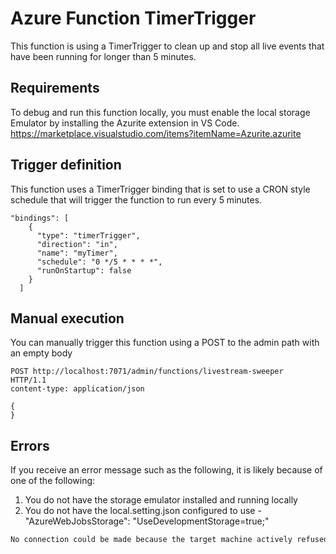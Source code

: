 # Azure Function TimerTrigger

This function is using a TimerTrigger to clean up and stop all live events that have been running for longer than 5 minutes. 

## Requirements

To debug and run this function locally, you must enable the local storage Emulator by installing the Azurite extension in VS Code. 
https://marketplace.visualstudio.com/items?itemName=Azurite.azurite

## Trigger definition

This function uses a TimerTrigger binding that is set to use a CRON style schedule that will trigger the function to run every 5 minutes.

```nodejs
"bindings": [
    {
      "type": "timerTrigger",
      "direction": "in",
      "name": "myTimer",
      "schedule": "0 */5 * * * *",
      "runOnStartup": false
    }
  ]
```

## Manual execution

You can manually trigger this function using a POST to the admin path with an empty body

```http
POST http://localhost:7071/admin/functions/livestream-sweeper   HTTP/1.1
content-type: application/json

{
}
```

## Errors

If you receive an error message such as the following, it is likely because of one of the following:

1. You do not have the storage emulator installed and running locally
1. You do not have the local.setting.json configured to use - "AzureWebJobsStorage": "UseDevelopmentStorage=true;"

```bash 
No connection could be made because the target machine actively refused it. (127.0.0.1:10000)
```
